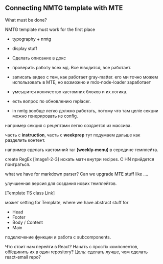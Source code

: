 ## Connecting NMTG template with MTE

What must be done?

NMTG template must work for the first place

- typography + nmtg
- display stuff

- Сделать описание в докс
- проверить работу всех мд. Все віводится, все работает.
- записать видео с тем, как работает gray-matter. его ми точно можем использовать в МТЕ, но возможно и mdx-node-loader заработает
- умеьшится количество кастомних блоков и их логика.
- есть вопрос по обновлению replacer.

- in nmtg вообще легко должно работать, потому что там целіе секции можно генерировать из config.

например секция с рецептами легко создается из массива.

часть с **instruction**, часть c **weekprep**
тут подумаем дальше как разделить контент.

например сделать кастомний таг **[weekly-menu]** в середине темплейта.


create RegEx [image1-2-3] искать матч внутри recipes. C HN прийдется поиграться.

what we have for markdown parser?
Can we upgrade MTE stuff like ....

улучшенная версия для создания нових темплейтов.

[Template TS class Link]

может setting for Template, where we have abstract stuff for
- Head
- Footer
- Body / Content
- Main


подключение функции и работа с subcomponents.



Что стоит нам перейти в React? Начать с простіх компонентов, обїединить их в один repository?
Цель: сделать лучше, чем сделать react-email repo?

